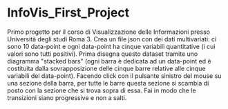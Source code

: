 # InfoVis_First_Project
Primo progetto per il corso di Visualizzazione delle Informazioni presso Università degli studi Roma 3.
Crea un file json con dei dati multivariati: ci sono 10 data-point e ogni data-point ha cinque variabili quantitative (i cui valori sono tutti positivi). Prima disegna questo dataset tramite uno diagramma "stacked bars" (ogni barra è dedicata ad un data-point ed è costituita dalla sovrapposizione delle cinque barre relative alle cinque variabili del data-point). Facendo click con il pulsante sinistro del mouse su una sezione della barra, per tutte le barre questa sezione si scambia di posto con la sezione che si trova sopra di essa. Fai in modo che le transizioni siano progressive e non a salti.   
